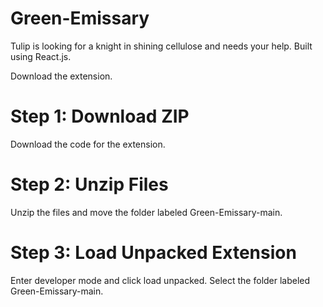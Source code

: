 # Green-Emissary
Tulip is looking for a knight in shining cellulose and needs your help. Built using React.js.

Download the extension.

# Step 1: Download ZIP
Download the code for the extension.

# Step 2: Unzip Files
Unzip the files and move the folder labeled Green-Emissary-main.

# Step 3: Load Unpacked Extension
Enter developer mode and click load unpacked. Select the folder labeled Green-Emissary-main.

